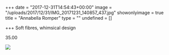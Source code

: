 +++
date = "2017-12-31T14:54:43+00:00"
image = "/uploads/2017/12/31/IMG_20171231_140857_437.jpg"
showonlyimage = true
title = "Annabella Romper"
type = ""
undefined = []

+++
Soft fibres, whimsical design

35\.00

![](/uploads/2017/12/31/IMG_20171231_140857_437.jpg)
